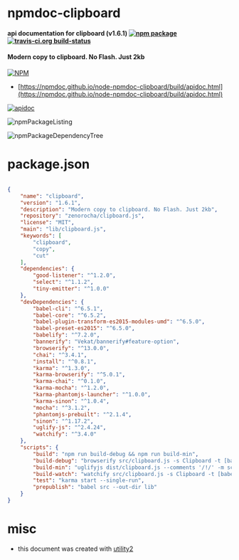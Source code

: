# npmdoc-clipboard

#### api documentation for  clipboard (v1.6.1)  [![npm package](https://img.shields.io/npm/v/npmdoc-clipboard.svg?style=flat-square)](https://www.npmjs.org/package/npmdoc-clipboard) [![travis-ci.org build-status](https://api.travis-ci.org/npmdoc/node-npmdoc-clipboard.svg)](https://travis-ci.org/npmdoc/node-npmdoc-clipboard)

#### Modern copy to clipboard. No Flash. Just 2kb

[![NPM](https://nodei.co/npm/clipboard.png?downloads=true&downloadRank=true&stars=true)](https://www.npmjs.com/package/clipboard)

- [https://npmdoc.github.io/node-npmdoc-clipboard/build/apidoc.html](https://npmdoc.github.io/node-npmdoc-clipboard/build/apidoc.html)

[![apidoc](https://npmdoc.github.io/node-npmdoc-clipboard/build/screenCapture.buildCi.browser.%252Ftmp%252Fbuild%252Fapidoc.html.png)](https://npmdoc.github.io/node-npmdoc-clipboard/build/apidoc.html)

![npmPackageListing](https://npmdoc.github.io/node-npmdoc-clipboard/build/screenCapture.npmPackageListing.svg)

![npmPackageDependencyTree](https://npmdoc.github.io/node-npmdoc-clipboard/build/screenCapture.npmPackageDependencyTree.svg)



# package.json

```json

{
    "name": "clipboard",
    "version": "1.6.1",
    "description": "Modern copy to clipboard. No Flash. Just 2kb",
    "repository": "zenorocha/clipboard.js",
    "license": "MIT",
    "main": "lib/clipboard.js",
    "keywords": [
        "clipboard",
        "copy",
        "cut"
    ],
    "dependencies": {
        "good-listener": "^1.2.0",
        "select": "^1.1.2",
        "tiny-emitter": "^1.0.0"
    },
    "devDependencies": {
        "babel-cli": "^6.5.1",
        "babel-core": "^6.5.2",
        "babel-plugin-transform-es2015-modules-umd": "^6.5.0",
        "babel-preset-es2015": "^6.5.0",
        "babelify": "^7.2.0",
        "bannerify": "Vekat/bannerify#feature-option",
        "browserify": "^13.0.0",
        "chai": "^3.4.1",
        "install": "^0.8.1",
        "karma": "^1.3.0",
        "karma-browserify": "^5.0.1",
        "karma-chai": "^0.1.0",
        "karma-mocha": "^1.2.0",
        "karma-phantomjs-launcher": "^1.0.0",
        "karma-sinon": "^1.0.4",
        "mocha": "^3.1.2",
        "phantomjs-prebuilt": "^2.1.4",
        "sinon": "^1.17.2",
        "uglify-js": "^2.4.24",
        "watchify": "^3.4.0"
    },
    "scripts": {
        "build": "npm run build-debug && npm run build-min",
        "build-debug": "browserify src/clipboard.js -s Clipboard -t [babelify] -p [bannerify --file .banner ] -o dist/clipboard.js",
        "build-min": "uglifyjs dist/clipboard.js --comments '/!/' -m screw_ie8=true -c screw_ie8=true,unused=false -o dist/clipboard.min.js",
        "build-watch": "watchify src/clipboard.js -s Clipboard -t [babelify] -o dist/clipboard.js -v",
        "test": "karma start --single-run",
        "prepublish": "babel src --out-dir lib"
    }
}
```



# misc
- this document was created with [utility2](https://github.com/kaizhu256/node-utility2)
